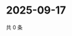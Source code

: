 # 2025-09-17

共 0 条

<!-- BEGIN ZHIHUVIDEO -->
<!-- 最后更新时间 Wed Sep 17 2025 08:50:43 GMT+0800 (China Standard Time) -->

<!-- END ZHIHUVIDEO -->
